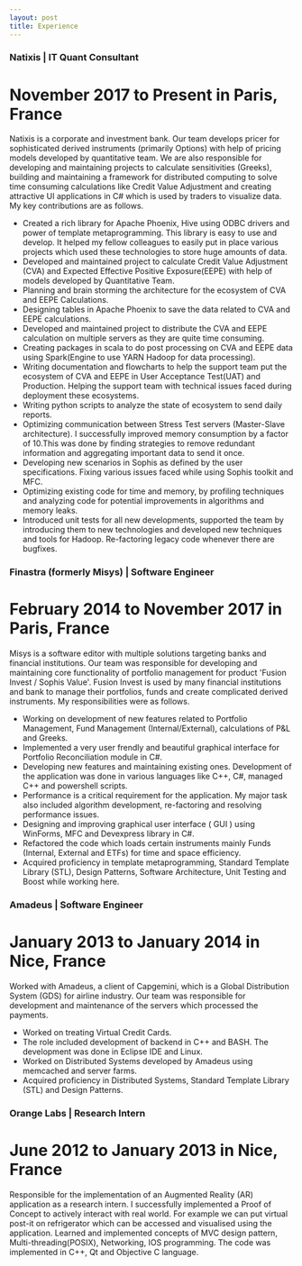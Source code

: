 ```yaml
---
layout: post
title: Experience
---
```


### Natixis | IT Quant Consultant 
# November 2017 to Present in Paris, France

Natixis is a corporate and investment bank. Our team develops pricer for sophisticated derived instruments (primarily Options) with help of pricing models developed by quantitative team. We are also responsible for developing and maintaining projects to calculate sensitivities (Greeks), building and maintaining a framework for distributed computing to solve time consuming calculations like Credit Value Adjustment and creating attractive UI applications in C# which is used by traders to visualize data. My key contributions are as follows.
* Created a rich library for Apache Phoenix, Hive using ODBC drivers and power of template metaprogramming. This library is easy to use and develop. It helped my fellow colleagues to easily put in place various projects which used these technologies to store huge amounts of data.
* Developed and maintained project to calculate Credit Value Adjustment (CVA) and Expected Effective Positive Exposure(EEPE) with help of models developed by Quantitative Team.
* Planning and brain storming the architecture for the ecosystem of CVA and EEPE Calculations.
* Designing tables in Apache Phoenix to save the data related to CVA and EEPE calculations.
* Developed and maintained project to distribute the CVA and EEPE calculation on multiple servers as they are quite time consuming.
* Creating packages in scala to do post processing on CVA and EEPE data using Spark(Engine to use YARN Hadoop for data processing).
* Writing documentation and flowcharts to help the support team put the ecosystem of CVA and EEPE in User Acceptance Test(UAT) and Production. Helping the support team with technical issues faced during deployment these ecosystems.
* Writing python scripts to analyze the state of ecosystem to send daily reports.
* Optimizing communication between Stress Test servers (Master-Slave architecture). I successfully improved memory consumption by a factor of 10.This was done by finding strategies to remove redundant information and aggregating important data to send it once.
* Developing new scenarios in Sophis as defined by the user specifications. Fixing various issues faced while using Sophis toolkit and MFC.
* Optimizing existing code for time and memory, by profiling techniques and analyzing code for potential improvements in algorithms and memory leaks.
* Introduced unit tests for all new developments, supported the team by introducing them to new technologies and developed new techniques and tools for Hadoop. Re-factoring legacy code whenever there are bugfixes.

### Finastra (formerly Misys) | Software Engineer
# February 2014 to November 2017 in Paris, France

Misys is a software editor with multiple solutions targeting banks and financial institutions. Our team was responsible for developing and maintaining core functionality of portfolio management for product 'Fusion Invest / Sophis Value'. Fusion Invest is used by many financial institutions and bank to manage their portfolios, funds and create complicated derived instruments. My responsibilities were as follows.
* Working on development of new features related to Portfolio Management, Fund Management (Internal/External), calculations of P&L and Greeks.
* Implemented a very user frendly and beautiful graphical interface for Portfolio Reconciliation module in C#.
* Developing new features and maintaining existing ones. Development of the application was done in various languages like C++, C#, managed C++ and powershell scripts.
* Performance is a critical requirement for the application. My major task also included algorithm development, re-factoring and resolving performance issues.
* Designing and improving graphical user interface ( GUI ) using WinForms, MFC and Devexpress library in C#.
* Refactored the code which loads certain instruments mainly Funds (Internal, External and ETFs) for time and space efficiency.
* Acquired proficiency in template metaprogramming, Standard Template Library (STL), Design Patterns, Software Architecture, Unit Testing and Boost while working here.

### Amadeus | Software Engineer
# January 2013 to January 2014 in Nice, France
Worked with Amadeus, a client of Capgemini, which is a Global Distribution System (GDS) for airline industry. Our team was responsible for development and maintenance of the servers which processed the payments.
* Worked on treating Virtual Credit Cards.
* The role included development of backend in C++ and BASH. The development was done in Eclipse IDE and Linux.
* Worked on Distributed Systems developed by Amadeus using memcached and server farms.
* Acquired proficiency in Distributed Systems, Standard Template Library (STL) and Design Patterns.

### Orange Labs | Research Intern
# June 2012 to January 2013 in Nice, France
Responsible for the implementation of an Augmented Reality (AR) application as a research intern. I successfully implemented a Proof of Concept to actively interact with real world. For example we can put virtual post-it on refrigerator which can be accessed and visualised using the application. Learned and implemented concepts of MVC design pattern, Multi-threading(POSIX), Networking, IOS programming. The code was implemented in C++, Qt and Objective C language.
